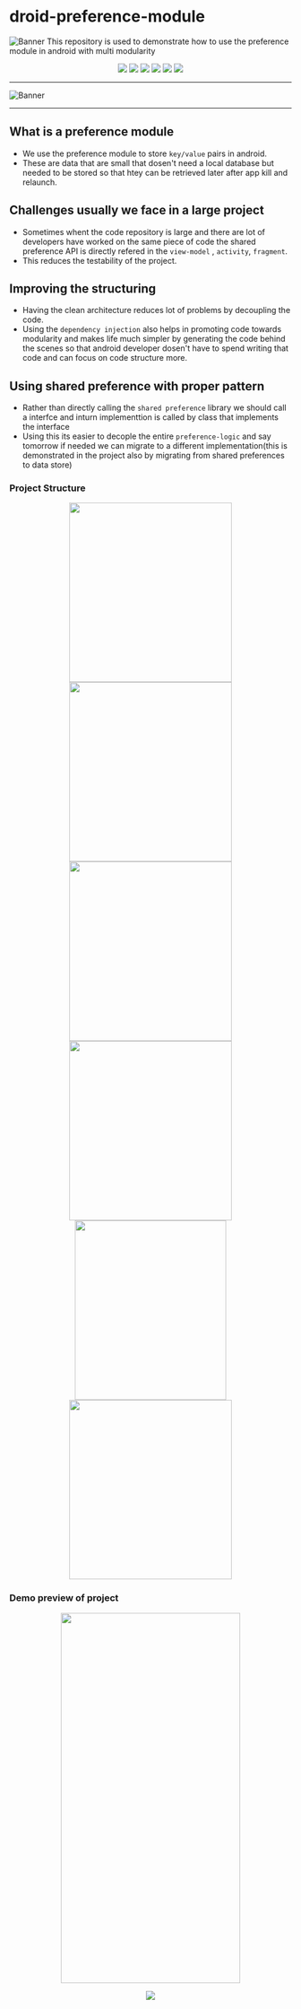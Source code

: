 # droid-preference-module
![Banner](https://github.com/devrath/devrath/blob/master/images/Banner.png)
This repository is used to demonstrate how to use the preference module in android with multi modularity


<p align="center">
<a><img src="https://img.shields.io/badge/Kotlin--Dsl-For--Dependencies-red"></a>
<a><img src="https://img.shields.io/badge/Hilt-Dependency%20Injection-green"></a>
<a><img src="https://img.shields.io/badge/Architecture-Clean%20Architecture-pink"></a>
<a><img src="https://img.shields.io/badge/Jetpack-Data%20Store-blue"></a>
<a><img src="https://img.shields.io/badge/Store%20Data-Shared%20Preferences-purple"></a>
<a><img src="https://img.shields.io/badge/Structure-Multi%20Module-magenta"></a>
</p>


---
![Banner](https://github.com/devrath/droid-preference-module/blob/main/assets/block_diagram.drawio.png)

---

## What is a preference module
* We use the preference module to store `key/value` pairs in android. 
* These are data that are small that dosen't need a local database but needed to be stored so that htey can be retrieved later after app kill and relaunch.

## Challenges usually we face in a large project 
* Sometimes whent the code repository is large and there are lot of developers have worked on the same piece of code the shared preference API is directly refered in the `view-model` , `activity`, `fragment`. 
* This reduces the testability of the project.

## Improving the structuring 
* Having the clean architecture reduces lot of problems by decoupling the code.
* Using the `dependency injection` also helps in promoting code towards modularity and makes life much simpler by generating the code behind the scenes so that android developer dosen't have to spend writing that code and can focus on code structure more.

## Using shared preference with proper pattern
* Rather than directly calling the `shared preference` library we should call a interfce and inturn implementtion is called by class that implements the interface
* Using this its easier to decople the entire `preference-logic` and say tomorrow if needed we can migrate to a different implementation(this is demonstrated in the project also by migrating from shared preferences to data store)

### Project Structure
<p align="center">
<a><img src="https://github.com/devrath/droid-preference-module/blob/main/assets/structure_snippets/1.png" width="290" height="320"></a>
<a><img src="https://github.com/devrath/droid-preference-module/blob/main/assets/structure_snippets/2.png" width="290" height="320"></a>
<a><img src="https://github.com/devrath/droid-preference-module/blob/main/assets/structure_snippets/3.png" width="290" height="320"></a>
<a><img src="https://github.com/devrath/droid-preference-module/blob/main/assets/structure_snippets/4.png" width="290" height="320"></a>
<a><img src="https://github.com/devrath/droid-preference-module/blob/main/assets/structure_snippets/5.png" width="270" height="320"></a>
<a><img src="https://github.com/devrath/droid-preference-module/blob/main/assets/structure_snippets/6.png" width="290" height="320"></a>
</p>

### Demo preview of project 
<p align="center">
<a><img src="/assets/recording.gif" width="320" height="660"/></a>
</p>

<p align="center">
<a><img src="https://forthebadge.com/images/badges/built-for-android.svg"></a>
</p>
